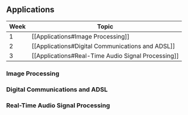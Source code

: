 ## Applications


| Week | Topic                             |     
| ---- | --------------------------------- | 
| 1    | [[Applications#Image Processing]]                  |     
| 2    | [[Applications#Digital Communications and ADSL]]   |     
| 3    | [[Applications#Real-Time Audio Signal Processing]] |     

### Image Processing
### Digital Communications and ADSL
### Real-Time Audio Signal Processing